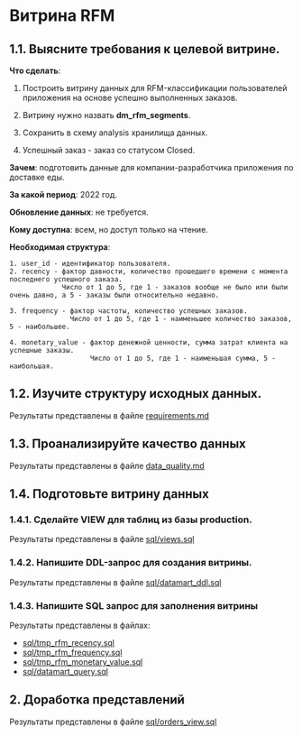 # Витрина RFM

## 1.1. Выясните требования к целевой витрине.

**Что сделать**: 

 1. Построить витрину данных для RFM-классификации пользователей приложения на основе успешно выполненных заказов. 
 
 2. Витрину нужно назвать **dm_rfm_segments**. 
 
 3. Сохранить в схему analysis хранилища данных. 
 
 4. Успешный заказ - заказ со статусом Closed.

**Зачем**: подготовить данные для компании-разработчика приложения по доставке еды.

**За какой период**: 2022 год.

**Обновление данных**: не требуется.

**Кому доступна**: всем, но доступ только на чтение.

**Необходимая структура**:

    1. user_id - идентификатор пользователя.
    2. recency - фактор давности, количество прошедшего времени с момента последнего успешного заказа.
                 Число от 1 до 5, где 1 - заказов вообще не было или были очень давно, а 5 - заказы были относительно недавно.

    3. frequency - фактор частоты, количество успешных заказов.
                   Число от 1 до 5, где 1 - наименьшее количество заказов, 5 - наибольшее.

    4. monetary_value - фактор денежной ценности, сумма затрат клиента на успешные заказы.
                        Число от 1 до 5, где 1 - наименьшая сумма, 5 - наибольшая.


## 1.2. Изучите структуру исходных данных.
Результаты представлены в файле [requirements.md](requirements.md)

## 1.3. Проанализируйте качество данных

Результаты представлены в файле [data_quality.md](data_quality.md)


## 1.4. Подготовьте витрину данных

### 1.4.1. Сделайте VIEW для таблиц из базы production.

Результаты представлены в файле [sql/views.sql](sql/views.sql)

### 1.4.2. Напишите DDL-запрос для создания витрины.

Результаты представлены в файле [sql/datamart_ddl.sql](sql/datamart_ddl.sql)

### 1.4.3. Напишите SQL запрос для заполнения витрины

Результаты представлены в файлах:

  - [sql/tmp_rfm_recency.sql](sql/tmp_rfm_recency.sql)
  - [sql/tmp_rfm_frequency.sql](sql/tmp_rfm_frequency.sql)
  - [sql/tmp_rfm_monetary_value.sql](sql/tmp_rfm_monetary_value.sql)
  - [sql/datamart_query.sql](sql/datamart_query.sql)


## 2. Доработка представлений

Результаты представлены в файле [sql/orders_view.sql](sql/orders_view.sql)